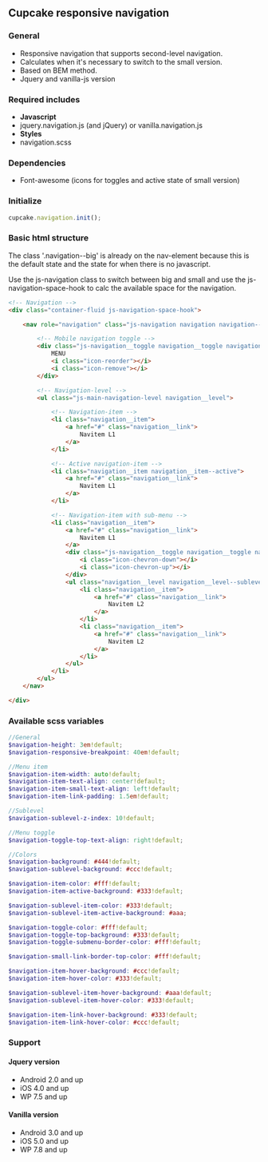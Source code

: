 ## Cupcake responsive navigation

### General
- Responsive navigation that supports second-level navigation.
- Calculates when it's necessary to switch to the small version.
- Based on BEM method.
- Jquery and vanilla-js version


### Required includes
- **Javascript**
 - jquery.navigation.js (and jQuery) or vanilla.navigation.js
- **Styles**
 - navigation.scss


### Dependencies
- Font-awesome (icons for toggles and active state of small version)


### Initialize
```javascript
cupcake.navigation.init();
```

### Basic html structure
The class '.navigation--big' is already on the nav-element because this is the default state and the state for when there is no javascript.

Use the js-navigation class to switch between big and small and use the js-navigation-space-hook to calc the available space for the navigation.
```html
<!-- Navigation -->
<div class="container-fluid js-navigation-space-hook">

    <nav role="navigation" class="js-navigation navigation navigation--big">

        <!-- Mobile navigation toggle -->
        <div class="js-navigation__toggle navigation__toggle navigation__toggle--top">
            MENU
            <i class="icon-reorder"></i>
            <i class="icon-remove"></i>
        </div>

        <!-- Navigation-level -->
        <ul class="js-main-navigation-level navigation__level">

            <!-- Navigation-item -->
            <li class="navigation__item">
                <a href="#" class="navigation__link">
                    Navitem L1
                </a>
            </li>

            <!-- Active navigation-item -->
            <li class="navigation__item navigation__item--active">
                <a href="#" class="navigation__link">
                    Navitem L1
                </a>
            </li>

            <!-- Navigation-item with sub-menu -->
            <li class="navigation__item">
                <a href="#" class="navigation__link">
                    Navitem L1
                </a>
                <div class="js-navigation__toggle navigation__toggle navigation__toggle--submenu">
                    <i class="icon-chevron-down"></i>
                    <i class="icon-chevron-up"></i>
                </div>
                <ul class="navigation__level navigation__level--sublevel">
                    <li class="navigation__item">
                        <a href="#" class="navigation__link">
                            Navitem L2
                        </a>
                    </li>
                    <li class="navigation__item">
                        <a href="#" class="navigation__link">
                            Navitem L2
                        </a>
                    </li>
                </ul>
            </li>
        </ul>
    </nav>

</div>
```
### Available scss variables
```scss
//General
$navigation-height: 3em!default;
$navigation-responsive-breakpoint: 40em!default;

//Menu item
$navigation-item-width: auto!default;
$navigation-item-text-align: center!default;
$navigation-item-small-text-align: left!default;
$navigation-item-link-padding: 1.5em!default;

//Sublevel
$navigation-sublevel-z-index: 10!default;

//Menu toggle
$navigation-toggle-top-text-align: right!default;

//Colors
$navigation-background: #444!default;
$navigation-sublevel-background: #ccc!default;

$navigation-item-color: #fff!default;
$navigation-item-active-background: #333!default;

$navigation-sublevel-item-color: #333!default;
$navigation-sublevel-item-active-background: #aaa;

$navigation-toggle-color: #fff!default;
$navigation-toggle-top-background: #333!default;
$navigation-toggle-submenu-border-color: #fff!default;

$navigation-small-link-border-top-color: #fff!default;

$navigation-item-hover-background: #ccc!default;
$navigation-item-hover-color: #333!default;

$navigation-sublevel-item-hover-background: #aaa!default;
$navigation-sublevel-item-hover-color: #333!default;

$navigation-item-link-hover-background: #333!default;
$navigation-item-link-hover-color: #ccc!default;

```


### Support

#### Jquery version
- Android 2.0 and up
- iOS 4.0 and up
- WP 7.5 and up

#### Vanilla version
- Android 3.0 and up
- iOS 5.0 and up
- WP 7.8 and up
